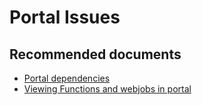 <properties
	pageTitle="Portal Issues"
	description="Portal Issues"
	service="microsoft.ase"
	resource="ase"
	authors="shrahman"
	displayOrder=""
	selfHelpType="generic"
	supportTopicIds="32608415"
	resourceTags=""
	productPesIds="16533"
	cloudEnvironments="public"
	articleId="9cd832b5-11a2-406d-a200-c6ea37444cfb"
/>

# Portal Issues

## **Recommended documents**
* [Portal dependencies](https://docs.microsoft.com/azure/app-service/environment/network-info#portal-dependencies)<br> 
* [Viewing Functions and webjobs in portal](https://docs.microsoft.com/azure/app-service/environment/create-ilb-ase#web-jobs-functions-and-the-ilb-ase)